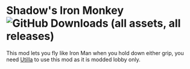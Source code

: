 # Shadow's Iron Monkey ![GitHub Downloads (all assets, all releases)](https://img.shields.io/github/downloads/maroon-shadow/Iron-Monkey/total?color=%23800000)
This mod lets you fly like Iron Man when you hold down either grip, you need [Utilla](https://github.com/developer9998/Utilla/releases/latest) to use this mod as it is modded lobby only.
